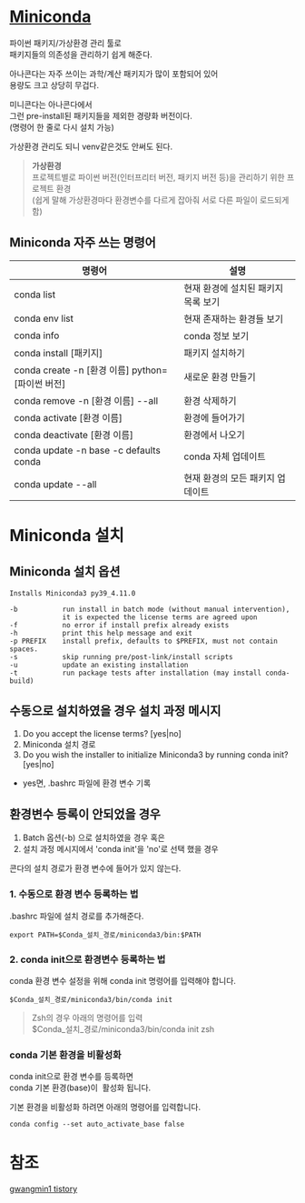 # [Miniconda](https://docs.conda.io/en/latest/miniconda.html)
파이썬 패키지/가상환경 관리 툴로  
패키지들의 의존성을 관리하기 쉽게 해준다.

아나콘다는 자주 쓰이는 과학/계산 패키지가 많이 포함되어 있어  
용량도 크고 상당히 무겁다.

미니콘다는 아나콘다에서  
그런 pre-install된 패키지들을 제외한 경량화 버전이다.  
(명령어 한 줄로 다시 설치 가능)

가상환경 관리도 되니 venv같은것도 안써도 된다.

 
> **가상환경**  
> 프로젝트별로 파이썬 버전(인터프리터 버전, 패키지 버전 등)을 관리하기 위한 프로젝트 환경  
> (쉽게 말해 가상환경마다 환경변수를 다르게 잡아줘 서로 다른 파일이 로드되게 함)


## Miniconda 자주 쓰는 명령어
명령어 | 설명
---|---
conda list | 현재 환경에 설치된 패키지 목록 보기
conda env list | 현재 존재하는 환경들 보기
conda info | conda 정보 보기
conda install [패키지] | 패키지 설치하기
conda create -n [환경 이름] python=[파이썬 버전] | 새로운 환경 만들기
conda remove -n [환경 이름] --all | 환경 삭제하기
conda activate [환경 이름] | 환경에 들어가기
conda deactivate [환경 이름] | 환경에서 나오기
conda update -n base -c defaults conda | conda 자체 업데이트
conda update --all | 현재 환경의 모든 패키지 업데이트


# Miniconda 설치
## Miniconda 설치 옵션
```
Installs Miniconda3 py39_4.11.0

-b           run install in batch mode (without manual intervention),
             it is expected the license terms are agreed upon
-f           no error if install prefix already exists
-h           print this help message and exit
-p PREFIX    install prefix, defaults to $PREFIX, must not contain spaces.
-s           skip running pre/post-link/install scripts
-u           update an existing installation
-t           run package tests after installation (may install conda-build)
```

## 수동으로 설치하였을 경우 설치 과정 메시지
1. Do you accept the license terms? [yes|no] 
2. Miniconda 설치 경로 
3. Do you wish the installer to initialize Miniconda3 by running conda init? [yes|no] 
  * yes면, .bashrc 파일에 환경 변수 기록

##  환경변수 등록이 안되었을 경우
1. Batch 옵션(-b) 으로 설치하였을 경우 혹은  
2. 설치 과정 메시지에서 'conda init'을 'no'로 선택 했을 경우 

콘다의 설치 경로가 환경 변수에 들어가 있지 않는다.


### 1. 수동으로 환경 변수 등록하는 법
.bashrc 파일에 설치 경로를 추가해준다.    

`export PATH=$Conda_설치_경로/miniconda3/bin:$PATH`
 

### 2. conda init으로 환경변수 등록하는 법
conda 환경 변수 설정을 위해 conda init 명령어를 입력해야 합니다.

`$Conda_설치_경로/miniconda3/bin/conda init`

> Zsh의 경우 아래의 명령어를 입력  
> \$Conda_설치_경로/miniconda3/bin/conda init zsh

### conda 기본 환경을 비활성화

conda init으로 환경 변수를 등록하면  
conda 기본 환경(base)이  활성화 됩니다.

기본 환경을 비활성화 하려면 아래의 명령어를 입력합니다.

`conda config --set auto_activate_base false`


# 참조
[gwangmin1 tistory](https://gwangmin1.tistory.com/38)
